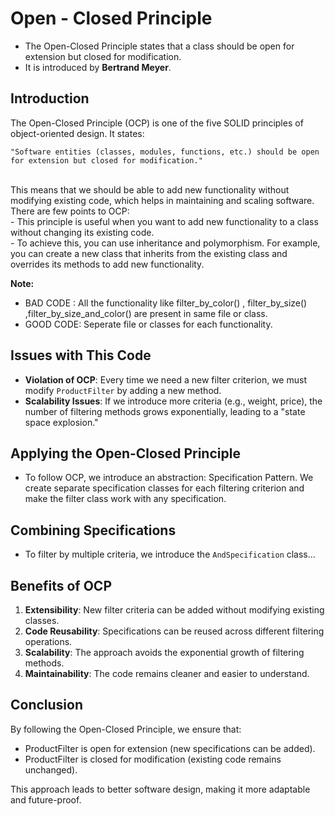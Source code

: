 # Open - Closed Principle

-   The Open-Closed Principle states that a class should be open for extension but closed for modification. <br>
-   It is introduced by **Bertrand Meyer**. 

##  Introduction

The Open-Closed Principle (OCP) is one of the five SOLID principles of object-oriented design. It states:
<br>
````
"Software entities (classes, modules, functions, etc.) should be open for extension but closed for modification."
````
<br>
This means that we should be able to add new functionality without modifying existing code, which helps in maintaining and scaling software.
<br>
There are few points to OCP: <br>
-   This principle is useful when you want to add new functionality to a class without changing its existing code. <br>
-   To achieve this, you can use inheritance and polymorphism. For example, you can create a new class that inherits from the existing class and overrides its methods to add new functionality. <br>

**Note:**
-   BAD CODE : All the functionality like filter_by_color() , filter_by_size() ,filter_by_size_and_color() are present in same file or class.
-   GOOD CODE: Seperate file or classes for each functionality.

##  Issues with This Code

-   **Violation of OCP**: Every time we need a new filter criterion, we must modify `ProductFilter` by adding a new method. <br>
-   **Scalability Issues**: If we introduce more criteria (e.g., weight, price), the number of filtering methods grows exponentially, leading to a "state space explosion." <br>


##  Applying the Open-Closed Principle
-   To follow OCP, we introduce an abstraction: Specification Pattern. We create separate specification classes for each filtering criterion and make the filter class work with any specification.

##  Combining Specifications
-   To filter by multiple criteria, we introduce the `AndSpecification` class...

##  Benefits of OCP

1.  **Extensibility**: New filter criteria can be added without modifying existing classes. <br>
2.  **Code Reusability**: Specifications can be reused across different filtering operations. <br>
3.  **Scalability**: The approach avoids the exponential growth of filtering methods. <br>
4.  **Maintainability**: The code remains cleaner and easier to understand.

##  Conclusion

By following the Open-Closed Principle, we ensure that: <br>

-   ProductFilter is open for extension (new specifications can be added). <Br>
-   ProductFilter is closed for modification (existing code remains unchanged). <br>

This approach leads to better software design, making it more adaptable and future-proof.